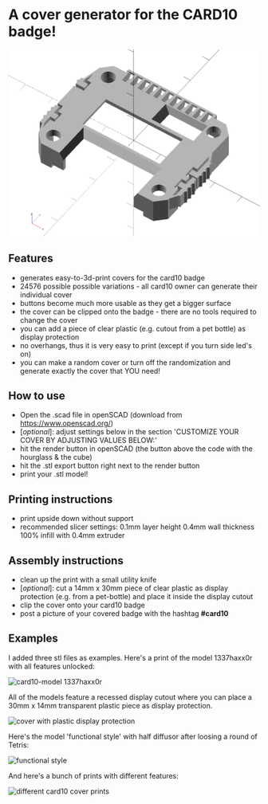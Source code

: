 # A cover generator for the CARD10 badge!
![different covers](/pics/card10_anim.gif) 
          
## Features
- generates easy-to-3d-print covers for the card10 badge 
- 24576 possible possible variations - all card10 owner can generate their individual cover
- buttons become much more usable as they get a bigger surface
- the cover can be clipped onto the badge - there are no tools required to change the cover
- you can add a piece of clear plastic (e.g. cutout from a pet bottle) as display protection 
- no overhangs, thus it is very easy to print (except if you turn side led's on)
- you can make a random cover or turn off the randomization and generate exactly the cover that YOU need!
        
        
## How to use
- Open the .scad file in openSCAD (download from https://www.openscad.org/)
- [_optional_]: adjust settings below in the section 'CUSTOMIZE YOUR COVER BY ADJUSTING VALUES BELOW:'
- hit the render button in openSCAD (the button above the code with the hourglass & the cube)
- hit the .stl export button right next to the render button
- print your .stl model!
        
        
## Printing instructions

- print upside down without support
- recommended slicer settings: 
            0.1mm layer height
            0.4mm wall thickness
            100% infill with 
            0.4mm extruder
  
  
## Assembly instructions

- clean up the print with a small utility knife
- [_optional_]: cut a 14mm x 30mm piece of clear plastic as display protection (e.g. from a pet-bottle) and place it inside the display cutout  
- clip the cover onto your card10 badge
- post a picture of your covered badge with the hashtag **#card10**

## Examples

I added three stl files as examples. Here's a print of the model 1337haxx0r with all features unlocked:

![card10-model 1337haxx0r](/pics/P1770622.JPG)

All of the models feature a recessed display cutout where you can place a 30mm x 14mm transparent plastic piece as display protection.

![cover with plastic display protection](/pics/P1770635.JPG)

Here's the model 'functional style' with half diffusor after loosing a round of Tetris:

![functional style](/pics/P1770665.JPG)

And here's a bunch of prints with different features:

![different card10 cover prints](/pics/P1770695.JPG)
